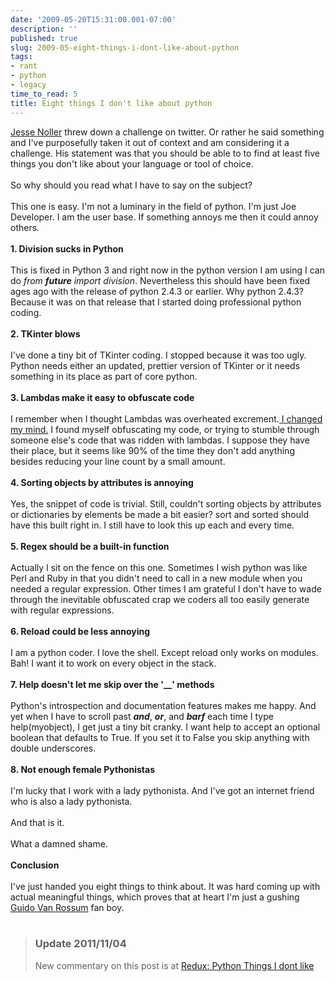 ```yaml
---
date: '2009-05-20T15:31:00.001-07:00'
description: ''
published: true
slug: 2009-05-eight-things-i-dont-like-about-python
tags:
- rant
- python
- legacy
time_to_read: 5
title: Eight things I don't like about python
---
```


<a href="http://jessenoller.com/">Jesse Noller</a> threw down a challenge on twitter. Or rather he said something and I've purposefully taken it out of context and am considering it a challenge. His statement was that you should be able to to find at least five things you don't like about your language or tool of choice.<br /><br />So why should you read what I have to say on the subject?<br /><br />This one is easy. I'm not a luminary in the field of python. I'm just Joe Developer. I am the user base. If something annoys me then it could annoy others.<br /><br /><span style="font-weight: bold;">1. Division sucks in Python</span><br /><br />This is fixed in Python 3 and right now in the python version I am using I can do<span style="font-style: italic;"> from __future__ import division</span>. Nevertheless this should have been fixed ages ago with the release of python 2.4.3 or earlier. Why python 2.4.3? Because it was on that release that I started doing professional python coding.<br /><br /><span style="font-weight: bold;">2. TKinter blows</span><br /><br />I've done a tiny bit of TKinter coding. I stopped because it was too ugly. Python needs either an updated, prettier version of TKinter or it needs something in its place as part of core python.<br /><br /><span style="font-weight: bold;">3. Lambdas make it easy to obfuscate code</span><br /><br />I remember when I thought Lambdas was overheated excrement.<a href="http://pydanny.blogspot.com/2007/07/lambdas-no-more.html"> I changed my mind.</a> I found myself obfuscating my code, or trying to stumble through someone else's code that was ridden with lambdas. I suppose they have their place, but it seems like 90% of the time they don't add anything besides reducing your line count by a small amount.<br /><br /><span style="font-weight: bold;">4. Sorting objects by attributes is annoying</span><br /><br />Yes, the snippet of code is trivial. Still, couldn't sorting objects by attributes or dictionaries by elements be made a bit easier? sort and sorted should have this built right in. I still have to look this up each and every time.<br /><br /><span style="font-weight: bold;">5. Regex should be a built-in function</span><br /><br />Actually I sit on the fence on this one. Sometimes I wish python was like Perl and Ruby in that you didn't need to call in a new module when you needed a regular expression. Other times I am grateful I don't have to wade through the inevitable obfuscated crap we coders all too easily generate with regular expressions.<br /><br /><span style="font-weight: bold;">6. Reload could be less annoying</span><br /><br />I am a python coder. I love the shell. Except reload only works on modules. Bah! I want it to work on every object in the stack.<br /><br /><span style="font-weight: bold;">7. Help doesn't let me skip over the '__' methods</span><br /><br />Python's introspection and documentation features makes me happy. And yet when I have to scroll past <span style="font-style: italic;">__and__</span>, <span style="font-style: italic;">__or__</span>, and <span style="font-style: italic;">__barf__</span> each time I type help(myobject), I get just a tiny bit cranky. I want help to accept an optional boolean that defaults to True. If you set it to False you skip anything with double underscores.<br /><br /><span style="font-weight: bold;">8. Not enough female Pythonistas</span><br /><br />I'm lucky that I work with a lady pythonista. And I've got an internet friend who is also a lady pythonista.<br /><br />And that is it.<br /><br />What a damned shame.<br /><br /><span style="font-weight: bold;">Conclusion</span><br /><br />I've just handed you eight things to think about. It was hard coming up with actual meaningful things, which proves that at heart I'm just a gushing <a href="http://www.python.org/%7Eguido/">Guido Van Rossum</a> fan boy.<br /><br /><blockquote><h3>Update 2011/11/04</h3>New commentary on this post is at <a href="http://pydanny.blogspot.com/2011/11/redux-python-things-i-dont-like.html">Redux: Python Things I dont like</a><br /></blockquote>
